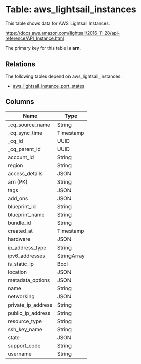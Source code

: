 # Table: aws_lightsail_instances

This table shows data for AWS Lightsail Instances.

https://docs.aws.amazon.com/lightsail/2016-11-28/api-reference/API_Instance.html

The primary key for this table is **arn**.

## Relations

The following tables depend on aws_lightsail_instances:
  - [aws_lightsail_instance_port_states](aws_lightsail_instance_port_states)

## Columns

| Name          | Type          |
| ------------- | ------------- |
|_cq_source_name|String|
|_cq_sync_time|Timestamp|
|_cq_id|UUID|
|_cq_parent_id|UUID|
|account_id|String|
|region|String|
|access_details|JSON|
|arn (PK)|String|
|tags|JSON|
|add_ons|JSON|
|blueprint_id|String|
|blueprint_name|String|
|bundle_id|String|
|created_at|Timestamp|
|hardware|JSON|
|ip_address_type|String|
|ipv6_addresses|StringArray|
|is_static_ip|Bool|
|location|JSON|
|metadata_options|JSON|
|name|String|
|networking|JSON|
|private_ip_address|String|
|public_ip_address|String|
|resource_type|String|
|ssh_key_name|String|
|state|JSON|
|support_code|String|
|username|String|